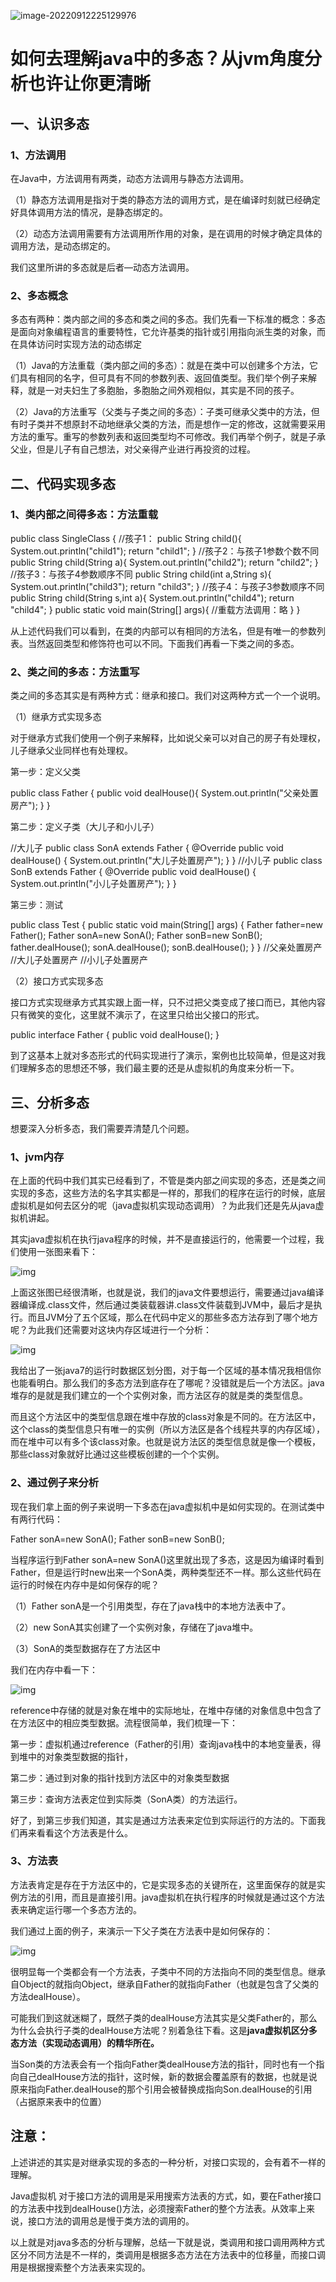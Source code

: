 ![image-20220912225129976](D:\work\GitWork\Java-study\src\main\java\com\zyr\javase\base\polymorphic\README.assets\image-20220912225129976.png)

# 如何去理解java中的多态？从jvm角度分析也许让你更清晰

## 一、认识多态

### 1、方法调用

在Java中，方法调用有两类，动态方法调用与静态方法调用。

（1）静态方法调用是指对于类的静态方法的调用方式，是在编译时刻就已经确定好具体调用方法的情况，是静态绑定的。

（2）动态方法调用需要有方法调用所作用的对象，是在调用的时候才确定具体的调用方法，是动态绑定的。

我们这里所讲的多态就是后者—动态方法调用。

### 2、多态概念

多态有两种：类内部之间的多态和类之间的多态。我们先看一下标准的概念：多态是面向对象编程语言的重要特性，它允许基类的指针或引用指向派生类的对象，而在具体访问时实现方法的动态绑定

（1）Java的方法重载（类内部之间的多态）：就是在类中可以创建多个方法，它们具有相同的名字，但可具有不同的参数列表、返回值类型。我们举个例子来解释，就是一对夫妇生了多胞胎，多胞胎之间外观相似，其实是不同的孩子。

（2）Java的方法重写（父类与子类之间的多态）：子类可继承父类中的方法，但有时子类并不想原封不动地继承父类的方法，而是想作一定的修改，这就需要采用方法的重写。重写的参数列表和返回类型均不可修改。我们再举个例子，就是子承父业，但是儿子有自己想法，对父亲得产业进行再投资的过程。

## 二、代码实现多态

### 1、类内部之间得多态：方法重载

public class SingleClass {
    //孩子1：
    public String child(){
        System.out.println("child1");
        return "child1";
    }
    //孩子2：与孩子1参数个数不同
    public String child(String a){
        System.out.println("child2");
        return "child2";
    }
    //孩子3：与孩子4参数顺序不同
    public String child(int a,String s){
        System.out.println("child3");
        return "child3";
    }
    //孩子4：与孩子3参数顺序不同
    public String child(String s,int a){
        System.out.println("child4");
        return "child4";
    }
    public static void main(String[] args){
        //重载方法调用：略
    }
}

从上述代码我们可以看到，在类的内部可以有相同的方法名，但是有唯一的参数列表。当然返回类型和修饰符也可以不同。下面我们再看一下类之间的多态。

### 2、类之间的多态：方法重写

类之间的多态其实是有两种方式：继承和接口。我们对这两种方式一个一个说明。

（1）继承方式实现多态

对于继承方式我们使用一个例子来解释，比如说父亲可以对自己的房子有处理权，儿子继承父业同样也有处理权。

第一步：定义父类

public class Father {
    public void dealHouse(){
        System.out.println("父亲处置房产");
    }
}

第二步：定义子类（大儿子和小儿子）

//大儿子
public class SonA extends Father {
    @Override
    public void dealHouse() {
        System.out.println("大儿子处置房产");
    }
}
//小儿子
public class SonB extends Father {
    @Override
    public void dealHouse() {
        System.out.println("小儿子处置房产");
    }
}

第三步：测试

public class Test {
    public static void main(String[] args) {
        Father father=new Father();
        Father sonA=new SonA();
        Father sonB=new SonB();
        father.dealHouse();
        sonA.dealHouse();
        sonB.dealHouse();
    }
}
//父亲处置房产
//大儿子处置房产
//小儿子处置房产

（2）接口方式实现多态

接口方式实现继承方式其实跟上面一样，只不过把父类变成了接口而已，其他内容只有微笑的变化，这里就不演示了，在这里只给出父接口的形式。

public interface Father {
    public void dealHouse();
}

到了这基本上就对多态形式的代码实现进行了演示，案例也比较简单，但是这对我们理解多态的思想还不够，我们最主要的还是从虚拟机的角度来分析一下。

## 三、分析多态

想要深入分析多态，我们需要弄清楚几个问题。

### 1、jvm内存

在上面的代码中我们其实已经看到了，不管是类内部之间实现的多态，还是类之间实现的多态，这些方法的名字其实都是一样的，那我们的程序在运行的时候，底层虚拟机是如何去区分的呢（java虚拟机实现动态调用）？为此我们还是先从java虚拟机讲起。

其实java虚拟机在执行java程序的时候，并不是直接运行的，他需要一个过程，我们使用一张图来看下：

![img](D:\work\GitWork\Java-study\src\main\java\com\zyr\javase\base\polymorphic\README.assets\1662994178295-4ae571ac-74ca-47c7-87d3-ca38de8315ce.png)

上面这张图已经很清晰，也就是说，我们的java文件要想运行，需要通过java编译器编译成.class文件，然后通过类装载器讲.class文件装载到JVM中，最后才是执行。而且JVM分了五个区域，那么在代码中定义的那些多态方法存到了哪个地方呢？为此我们还需要对这块内存区域进行一个分析：

![img](D:\work\GitWork\Java-study\src\main\java\com\zyr\javase\base\polymorphic\README.assets\1662994178297-d5fd6c01-d437-4b47-a1ef-41947b625c49.png)

我给出了一张java7的运行时数据区划分图，对于每一个区域的基本情况我相信你也能看明白。那么我们的多态方法到底存在了哪呢？没错就是后一个方法区。java堆存的是就是我们建立的一个个实例对象，而方法区存的就是类的类型信息。

而且这个方法区中的类型信息跟在堆中存放的class对象是不同的。在方法区中，这个class的类型信息只有唯一的实例（所以方法区是各个线程共享的内存区域），而在堆中可以有多个该class对象。也就是说方法区的类型信息就是像一个模板，那些class对象就好比通过这些模板创建的一个个实例。

### 2、通过例子来分析

现在我们拿上面的例子来说明一下多态在java虚拟机中是如何实现的。在测试类中有两行代码：

Father sonA=new SonA();
Father sonB=new SonB();

当程序运行到Father sonA=new SonA()这里就出现了多态，这是因为编译时看到Father，但是运行时new出来一个SonA类，两种类型还不一样。那么这些代码在运行的时候在内存中是如何保存的呢？

（1）Father sonA是一个引用类型，存在了java栈中的本地方法表中了。

（2）new SonA其实创建了一个实例对象，存储在了java堆中。

（3）SonA的类型数据存在了方法区中

我们在内存中看一下：

![img](D:\work\GitWork\Java-study\src\main\java\com\zyr\javase\base\polymorphic\README.assets\1662994178286-da4281bc-34cb-47dc-bb46-6abff55d141d.png)

reference中存储的就是对象在堆中的实际地址，在堆中存储的对象信息中包含了在方法区中的相应类型数据。流程很简单，我们梳理一下：

第一步：虚拟机通过reference（Father的引用）查询java栈中的本地变量表，得到堆中的对象类型数据的指针，

第二步：通过到对象的指针找到方法区中的对象类型数据

第三步：查询方法表定位到实际类（SonA类）的方法运行。

好了，到第三步我们知道，其实是通过方法表来定位到实际运行的方法的。下面我们再来看看这个方法表是什么。

### 3、方法表

方法表肯定是存在于方法区中的，它是实现多态的关键所在，这里面保存的就是实例方法的引用，而且是直接引用。java虚拟机在执行程序的时候就是通过这个方法表来确定运行哪一个多态方法的。

我们通过上面的例子，来演示一下父子类在方法表中是如何保存的：

![img](D:\work\GitWork\Java-study\src\main\java\com\zyr\javase\base\polymorphic\README.assets\1662994178320-8e09f5ea-0006-4b4f-901c-8a83ac6fd728.png)

很明显每一个类都会有一个方法表，子类中不同的方法指向不同的类型信息。继承自Object的就指向Object，继承自Father的就指向Father（也就是包含了父类的方法dealHouse）。

可能我们到这就迷糊了，既然子类的dealHouse方法其实是父类Father的，那么为什么会执行子类的dealHouse方法呢？别着急往下看。这是**java虚拟机区分多态方法（实现动态调用）的精华所在。**

当Son类的方法表会有一个指向Father类dealHouse方法的指针，同时也有一个指向自己dealHouse方法的指针，这时候，新的数据会覆盖原有的数据，也就是说原来指向Father.dealHouse的那个引用会被替换成指向Son.dealHouse的引用（占据原来表中的位置）

## 注意：

上述讲述的其实是对继承实现的多态的一种分析，对接口实现的，会有着不一样的理解。

Java虚拟机 对于接口方法的调用是采用搜索方法表的方式，如，要在Father接口的方法表中找到dealHouse()方法，必须搜索Father的整个方法表。从效率上来说，接口方法的调用总是慢于类方法的调用的。

以上就是对java多态的分析与理解，总结一下就是说，类调用和接口调用两种方式区分不同方法是不一样的，类调用是根据多态方法在方法表中的位移量，而接口调用是根据搜索整个方法表来实现的。